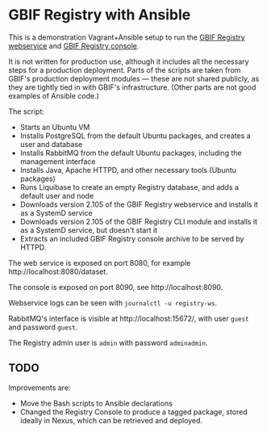 # GBIF Registry with Ansible

This is a demonstration Vagrant+Ansible setup to run the [GBIF Registry webservice](https://github.com/gbif/registry) and [GBIF Registry console](https://github.com/gbif/registry-console).

It is not written for production use, although it includes all the necessary steps for a production deployment.  Parts of the scripts are taken from GBIF's production deployment modules — these are not shared publicly, as they are tightly tied in with GBIF's infrastructure.  (Other parts are not good examples of Ansible code.)

The script:

* Starts an Ubuntu VM
* Installs PostgreSQL from the default Ubuntu packages, and creates a user and database
* Installs RabbitMQ from the default Ubuntu packages, including the management interface
* Installs Java, Apache HTTPD, and other necessary tools (Ubuntu packages)
* Runs Liquibase to create an empty Registry database, and adds a default user and node
* Downloads version 2.105 of the GBIF Registry webservice and installs it as a SystemD service
* Downloads version 2.105 of the GBIF Registry CLI module and installs it as a SystemD service, but doesn't start it
* Extracts an included GBIF Registry console archive to be served by HTTPD.

The web service is exposed on port 8080, for example http://localhost:8080/dataset.

The console is exposed on port 8090, see http://localhost:8090.

Webservice logs can be seen with `journalctl -u registry-ws`.

RabbitMQ's interface is visible at http://localhost:15672/, with user `guest` and password `guest`.

The Registry admin user is `admin` with password `adminadmin`.

## TODO

Improvements are:

* Move the Bash scripts to Ansible declarations
* Changed the Registry Console to produce a tagged package, stored ideally in Nexus, which can be retrieved and deployed.
